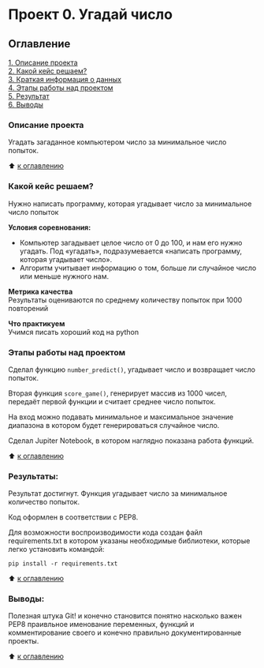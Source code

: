 # Проект 0. Угадай число

## Оглавление  
[1. Описание проекта](README.md#Описание-проекта)  
[2. Какой кейс решаем?](README.md#Какой-кейс-решаем)  
[3. Краткая информация о данных](README.md#Краткая-информация-о-данных)  
[4. Этапы работы над проектом](README.md#Этапы-работы-над-проектом)  
[5. Результат](README.md#Результаты)    
[6. Выводы](README.md#Выводы) 

### Описание проекта    
Угадать загаданное компьютером число за минимальное число попыток.

:arrow_up: [к оглавлению](README.md#Оглавление)


### Какой кейс решаем?    
Нужно написать программу, которая угадывает число за минимальное число попыток

**Условия соревнования:**  
- Компьютер загадывает целое число от 0 до 100, и нам его нужно угадать. Под «угадать», подразумевается «написать программу, которая угадывает число».
- Алгоритм учитывает информацию о том, больше ли случайное число или меньше нужного нам.

**Метрика качества**     
Результаты оцениваются по среднему количеству попыток при 1000 повторений

**Что практикуем**     
Учимся писать хороший код на python

### Этапы работы над проектом  
Сделал функцию `number_predict()`, угадывает число и возвращает число попыток.

Вторая функция `score_game()`, генерирует массив из 1000 чисел, передаёт первой функции и считает среднее число попыток.

На вход можно подавать минимальное и максимальное значение диапазона в котором будет генерироваться случайное число.

Сделал Jupiter Notebook, в котором наглядно показана работа функций.

:arrow_up: [к оглавлению](README.md#Оглавление)


### Результаты:  
Результат достигнут. Функция угадывает число за минимальное количество попыток.

Код оформлен в соответствии с PEP8.

Для возможности воспроизводимости кода создан файл requirements.txt в котором указаны необходимые библиотеки, которые легко установить командой:
```
pip install -r requirements.txt
```

:arrow_up: [к оглавлению](README.md#Оглавление)


### Выводы:  
Полезная штука Git! и конечно становится понятно насколько важен PEP8 праивльное именование переменных, функций и комментирование своего и конечно правильно документированные проекты.

:arrow_up: [к оглавлению](README.md#Оглавление)

